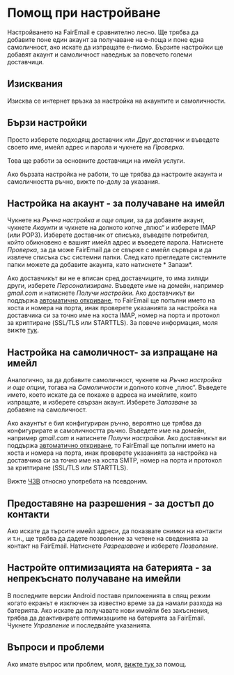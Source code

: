 # Помощ при настройване

Настройването на FairEmail е сравнително лесно. Ще трябва да добавите поне един акаунт за получаване на е-поща и поне една самоличност, ако искате да изпращате е-писмо. Бързите настройки ще добавят акаунт и самоличност наведнъж за повечето големи доставчици.

## Изисквания

Изисква се интернет връзка за настройка на акаунтите и самоличности.

## Бързи настройки

Просто изберете подходящ доставчик или *Друг доставчик* и въведете своето име, имейл адрес и парола и чукнете на *Проверка*.

Това ще работи за основните доставчици на имейл услуги.

Ако бързата настройка не работи, то ще трябва да настроите акаунта и самоличността ръчно, вижте по-долу за указания.

## Настройка на акаунт - за получаване на имейл

Чукнете на *Ръчна настройка и още опции*, за да добавите акаунт, чукнете *Акаунти* и чукнете на долното копче „плюс“ и изберете IMAP (или POP3). Изберете доставчик от списъка, въведете потребител, който обикновено е вашият имейл адрес и въведете парола. Натиснете *Проверка*, за да може FairEmail да се свърже с имейл сървъра и да извлече списъка със системни папки. След като прегледате системните папки можете да добавите акаунта, като натиснете * Запази*.

Ако доставчикът ви не е вписан сред доставчиците, то има хиляди други, изберете *Персонализиране*. Въведете име на домейн, например *gmail.com* и натиснете *Получи настройки*. Ако доставчикът ви поддържа [автоматично откриване](https://tools.ietf.org/html/rfc6186), то FairEmail ще попълни името на хоста и номера на порта, инак проверете указанията за настройка на доставчика си за точно име на хоста IMAP, номер на порта и протокол за криптиране (SSL/TLS или STARTTLS). За повече информация, моля вижте [тук](https://github.com/M66B/FairEmail/blob/master/FAQ.md#authorizing-accounts).

## Настройка на самоличност- за изпращане на имейл

Аналогично, за да добавите самоличност, чукнете на *Ръчна настройка и още опции*, тогава на *Самоличности* и долното копче „плюс“. Въведете името, което искате да се покаже в адреса на имейлите, които изпращате, и изберете свързан акаунт. Изберете *Запазване* за добавяне на самоличност.

Ако акаунтът е бил конфигуриран ръчно, вероятно ще трябва да конфигурирате и самоличността ръчно. Въведете име на домейн, например *gmail.com* и натиснете *Получи настройки*. Ако доставчикът ви поддържа [автоматично откриване](https://tools.ietf.org/html/rfc6186), то FairEmail ще попълни името на хоста и номера на порта, инак проверете указанията за настройка на доставчика си за точно име на хоста SMTP, номер на порта и протокол за криптиране (SSL/TLS или STARTTLS).

Вижте [ЧЗВ](https://github.com/M66B/FairEmail/blob/master/FAQ.md#FAQ9) относно употребата на псевдоним.

## Предоставяне на разрешения - за достъп до контакти

Ако искате да търсите имейл адреси, да показвате снимки на контакти и т.н., ще трябва да дадете позволение за четене на сведенията за контакт на FairEmail. Натиснете *Разрешаване* и изберете *Позволение*.

## Настройте оптимизацията на батерията - за непрекъснато получаване на имейли

В последните версии Android поставя приложенията в спящ режим когато екранът е изключен за известно време за да намали разхода на батерията. Ако искате да получавате нови имейли без закъснения, трябва да деактивирате оптимизациите на батерията за FairEmail. Чукнете *Управление* и последвайте указанията.

## Въпроси и проблеми

Ако имате въпрос или проблем, моля, [ вижте тук ](https://github.com/M66B/FairEmail/blob/master/FAQ.md) за помощ.